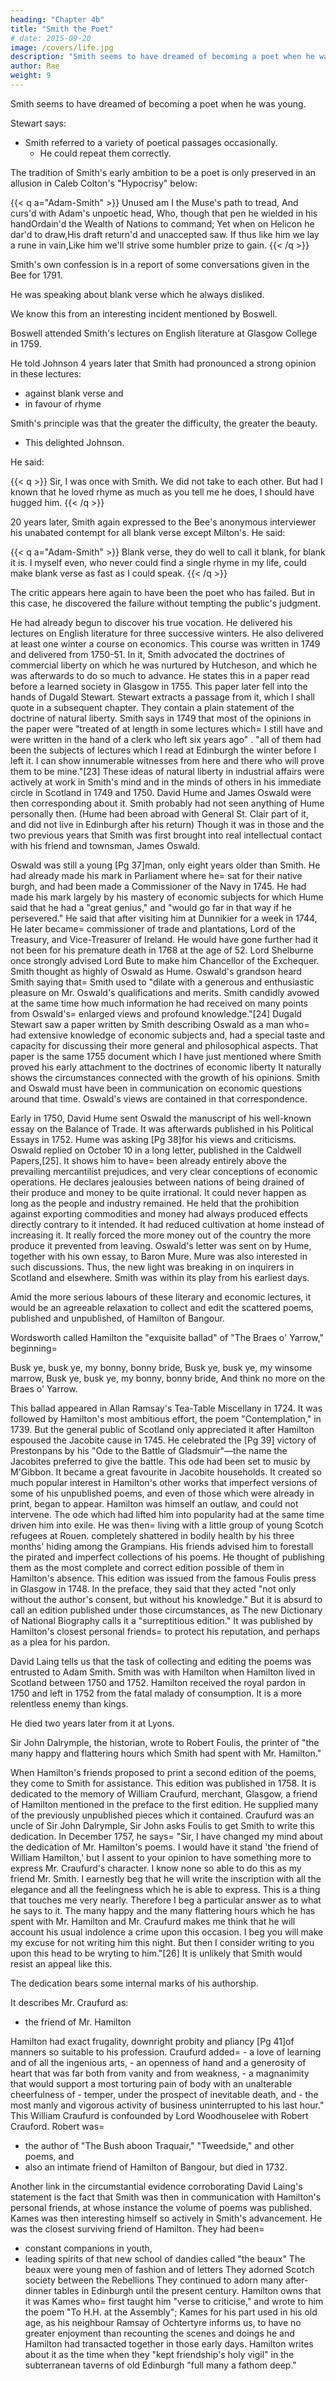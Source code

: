 ```yaml
---
heading: "Chapter 4b"
title: "Smith the Poet"
# date: 2015-09-20
image: /covers/life.jpg
description: "Smith seems to have dreamed of becoming a poet when he was young."
author: Rae
weight: 9
---
```



Smith seems to have dreamed of becoming a poet when he was young.
<!--         This always struck Dugald Stewart as very remarkable in a man so conspicuous for the weight of his more solid attainments. -->

Stewart says:
- Smith referred to a variety of poetical passages occasionally.
  - He could repeat them correctly.
<!-- It was surprising even to those who were never attracted to more important acquisitions. -->

The tradition of Smith's early ambition to be a poet is only preserved in an allusion in Caleb Colton's "Hypocrisy" below: 
<!-- But it is supported from a remark of Smith's own in conversation with a young friend in his later years. -->

{{< q a="Adam-Smith" >}}
Unused am I the Muse's path to tread,
And curs'd with Adam's unpoetic head,
Who, though that pen he wielded in his handOrdain'd the Wealth of Nations to command;
Yet when on Helicon he dar'd to draw,His draft return'd and unaccepted saw.
If thus like him we lay a rune in vain,Like him we'll strive some humbler prize to gain.
{{< /q >}}


Smith's own confession is in a report of some conversations given in the Bee for 1791.
    
He was speaking about blank verse which he always disliked.

We know this from an interesting incident mentioned by Boswell.

Boswell attended Smith's lectures on English literature at Glasgow College in 1759.

He told Johnson 4 years later that Smith had pronounced a strong opinion in these lectures:
- against blank verse and
- in favour of rhyme

Smith's principle was that the greater the difficulty, the greater the beauty.
- This delighted Johnson.

He said: 
  
{{< q >}}
Sir, I was once with Smith. We did not take to each other. But had I known that he loved rhyme as much as you tell me he does, I should have hugged him.
{{< /q >}}

20 years later, Smith again expressed to the Bee's anonymous interviewer his unabated contempt for all blank verse except Milton's. He said:

{{< q a="Adam-Smith" >}}
Blank verse, they do well to call it blank, for blank it is. I myself even, who never could find a single rhyme in my life, could make blank verse as fast as I could speak.
{{< /q >}}

The critic appears here again to have been the poet who has failed. But in this case, he discovered the failure without tempting the public's judgment.


He had already begun to discover his true vocation.
He delivered his lectures on English literature for three successive winters.
He also delivered at least one winter a course on economics.
This course was written in 1749 and delivered from 1750-51.
In it, Smith advocated the doctrines of commercial liberty on which he was nurtured by Hutcheson, and which he was afterwards to do so much to advance.
He states this in a paper read before a learned society in Glasgow in 1755.
This paper later fell into the hands of Dugald Stewart.
Stewart extracts a passage from it, which I shall quote in a subsequent chapter.
They contain a plain statement of the doctrine of natural liberty.
Smith says in 1749 that most of the opinions in the paper were "treated of at length in some lectures which= 
I still have and
were written in the hand of a clerk who left six years ago"  .
    "all of them had been the subjects of lectures which I read at Edinburgh the winter before I left it.
    I can show innumerable witnesses from here and there who will prove them to be mine."[23]
These ideas of natural liberty in industrial affairs were actively at work in Smith's mind and in the minds of others in his immediate circle in Scotland in 1749 and 1750.
David Hume and James Oswald were then corresponding about it.
Smith probably had not seen anything of Hume personally then.
(Hume had been abroad with General St. Clair part of it, and did not live in Edinburgh after his return)
Though it was in those and the two previous years that Smith was first brought into real intellectual contact with his friend and townsman, James Oswald.



Oswald was still a young [Pg 37]man, only eight years older than Smith.
He had already made his mark in Parliament where he= 
sat for their native burgh, and
had been made a Commissioner of the Navy in 1745.
He had made his mark largely by his mastery of economic subjects for which Hume said that he had a "great genius," and "would go far in that way if he persevered."
He said that after visiting him at Dunnikier for a week in 1744,
He later became= 
commissioner of trade and plantations,
Lord of the Treasury, and
Vice-Treasurer of Ireland.
He would have gone further had it not been for his premature death in 1768 at the age of 52.
Lord Shelburne once strongly advised Lord Bute to make him Chancellor of the Exchequer.
Smith thought as highly of Oswald as Hume.
Oswald's grandson heard Smith saying that= 
Smith used to "dilate with a generous and enthusiastic pleasure on Mr. Oswald's qualifications and merits.
Smith candidly avowed at the same time how much information he had received on many points from Oswald's= 
enlarged views and
profound knowledge."[24]
Dugald Stewart saw a paper written by Smith describing Oswald as a man who= 
had extensive knowledge of economic subjects and,
had a special taste and capacity for discussing their more general and philosophical aspects.
That paper is the same 1755 document which I have just mentioned where Smith proved his early attachment to the doctrines of economic liberty
It naturally shows the circumstances connected with the growth of his opinions.
Smith and Oswald must have been in communication on economic questions around that time.
Oswald's views are contained in that correspondence.



Early in 1750, David Hume sent Oswald the manuscript of his well-known essay on the Balance of Trade.
It was afterwards published in his Political Essays in 1752.
Hume was asking [Pg 38]for his views and criticisms.
Oswald replied on October 10 in a long letter, published in the Caldwell Papers,[25].
It shows him to have= 
    been already entirely above the prevailing mercantilist prejudices, and
    very clear conceptions of economic operations.
He declares jealousies between nations of being drained of their produce and money to be quite irrational.
    It could never happen as long as the people and industry remained.
He held that the prohibition against exporting commodities and money had always produced effects directly contrary to it intended.
    It had reduced cultivation at home instead of increasing it.
    It really forced the more money out of the country the more produce it prevented from leaving.
Oswald's letter was sent on by Hume, together with his own essay, to Baron Mure.
Mure was also interested in such discussions.
Thus, the new light was breaking in on inquirers in Scotland and elsewhere.
Smith was within its play from his earliest days.



Amid the more serious labours of these literary and economic lectures, it would be an agreeable relaxation to collect and edit the scattered poems, published and unpublished, of Hamilton of Bangour.

Wordsworth called Hamilton the "exquisite ballad" of "The Braes o' Yarrow," beginning= 


Busk ye, busk ye, my bonny, bonny bride,
Busk ye, busk ye, my winsome marrow,
Busk ye, busk ye, my bonny, bonny bride,
And think no more on the Braes o' Yarrow.



This ballad appeared in Allan Ramsay's Tea-Table Miscellany in 1724.
It was followed by Hamilton's most ambitious effort, the poem "Contemplation," in 1739.
But the general public of Scotland only appreciated it after Hamilton espoused the Jacobite cause in 1745.
He celebrated the [Pg 39] victory of Prestonpans by his "Ode to the Battle of Gladsmuir"—the name the Jacobites preferred to give the battle.
This ode had been set to music by M'Gibbon.
It became a great favourite in Jacobite households.
It created so much popular interest in Hamilton's other works that imperfect versions of some of his unpublished poems, and even of those which were already in print, began to appear.
Hamilton was himself an outlaw, and could not intervene.
    The ode which had lifted him into popularity had at the same time driven him into exile.
    He was then= 
        living with a little group of young Scotch refugees at Rouen.
        completely shattered in bodily health by his three months' hiding among the Grampians.
His friends advised him to forestall the pirated and imperfect collections of his poems.
He thought of publishing them as the most complete and correct edition possible of them in Hamilton's absence.
This edition was issued from the famous Foulis press in Glasgow in 1748.
In the preface, they said that they acted "not only without the author's consent, but without his knowledge."
But it is absurd to call an edition published under those circumstances, as
The new Dictionary of National Biography calls it a "surreptitious edition."
It was published by Hamilton's closest personal friends= 
to protect his reputation, and
perhaps as a plea for his pardon.



David Laing tells us that the task of collecting and editing the poems was entrusted to Adam Smith. Smith was with Hamilton when Hamilton lived in Scotland between 1750 and 1752. Hamilton received the royal pardon in 1750 and left in 1752 from the fatal malady of consumption. It is a more relentless enemy than kings.

He died two years later from it at Lyons.

Sir John Dalrymple, the historian, wrote to Robert Foulis, the printer of "the many happy and flattering hours which Smith had spent with Mr. Hamilton."


When Hamilton's friends proposed to print a second edition of the poems, they come to Smith for assistance.
This edition was published in 1758.
It is dedicated to the memory of William Craufurd, merchant, Glasgow, a friend of Hamilton mentioned in the preface to the first edition.
He supplied many of the previously unpublished pieces which it contained.
Craufurd was an uncle of Sir John Dalrymple,
Sir John asks Foulis to get Smith to write this dedication.
In December 1757, he says= 
"Sir, I have changed my mind about the dedication of Mr. Hamilton's poems.
I would have it stand 'the friend of William Hamilton,' but I assent to your opinion to have something more to express Mr. Craufurd's character.
I know none so able to do this as my friend Mr. Smith.
I earnestly beg that he will write the inscription with all the elegance and all the feelingness which he is able to express.
This is a thing that touches me very nearly.
Therefore I beg a particular answer as to what he says to it.
The many happy and the many flattering hours which he has spent with Mr. Hamilton and Mr. Craufurd makes me think that he will account his usual indolence a crime upon this occasion.
I beg you will make my excuse for not writing him this night.
But then I consider writing to you upon this head to be wryting to him."[26]
It is unlikely that Smith would resist an appeal like this.

The dedication bears some internal marks of his authorship.

It describes Mr. Craufurd as:
- the friend of Mr. Hamilton

Hamilton had exact frugality, downright probity and pliancy [Pg 41]of manners so suitable to his profession.
Craufurd added= 
    - a love of learning and of all the ingenious arts,
    - an openness of hand and a generosity of heart that was far both from vanity and from weakness,
    - a magnanimity that would support a most torturing pain of body with an unalterable cheerfulness of - temper, under the prospect of inevitable death, and
    - the most manly and vigorous activity of business uninterrupted to his last hour."
This William Craufurd is confounded by Lord Woodhouselee with Robert Crauford.
Robert was= 
- the author of "The Bush aboon Traquair," "Tweedside," and other poems, and
- also an intimate friend of Hamilton of Bangour, but died in 1732.



Another link in the circumstantial evidence corroborating David Laing's statement is the fact that Smith was then in communication with Hamilton's personal friends, at whose instance the volume of poems was published.
Kames was then interesting himself so actively in Smith's advancement.
He was the closest surviving friend of Hamilton.
They had been= 
- constant companions in youth,
- leading spirits of that new school of dandies called "the beaux"
The beaux were young men of fashion and of letters
They adorned Scotch society between the Rebellions
They continued to adorn many after-dinner tables in Edinburgh until the present century.
Hamilton owns that it was Kames who= 
first taught him "verse to criticise," and
wrote to him the poem "To H.H. at the Assembly";
Kames for his part used in his old age, as his neighbour Ramsay of Ochtertyre informs us, to have no greater enjoyment than recounting the scenes and doings he and Hamilton had transacted together in those early days.
Hamilton writes about it as the time when they "kept friendship's holy vigil" in the subterranean taverns of old Edinburgh "full many a fathom deep."

